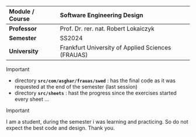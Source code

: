 | **Module / Course** | Software Engineering Design                       |
|:--------------------|:--------------------------------------------------|
| **Professor**       | Prof. Dr. rer. nat. Robert Lokaiczyk              |
| **Semester**        | SS2024                                            |
| **University**      | Frankfurt University of Applied Sciences (FRAUAS) |
> [!IMPORTANT]
> - directory **`src/com/asghar/frauas/swed`** : has the final code as it was requested at the end of the semester (last session)
> - directory **`src/sheets`** : hast the progress since the exercises started every sheet ...

> [!IMPORTANT]
> I am a student, during the semester i was learning and practicing. So do not expect the best code and design.
> Thank you.
